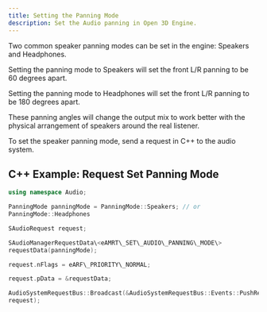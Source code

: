 ```yaml
---
title: Setting the Panning Mode
description: Set the Audio panning in Open 3D Engine.
---
```


Two common speaker panning modes can be set in the engine: Speakers and Headphones.

Setting the panning mode to Speakers will set the front L/R panning to be 60 degrees apart.

Setting the panning mode to Headphones will set the front L/R panning to be 180 degrees apart.

These panning angles will change the output mix to work better with the physical arrangement of speakers around the real listener.

To set the speaker panning mode, send a request in C++ to the audio system.

## C++ Example: Request Set Panning Mode

```cpp
using namespace Audio;

PanningMode panningMode = PanningMode::Speakers; // or
PanningMode::Headphones

SAudioRequest request;

SAudioManagerRequestData\<eAMRT\_SET\_AUDIO\_PANNING\_MODE\>
requestData(panningMode);

request.nFlags = eARF\_PRIORITY\_NORMAL;

request.pData = &requestData;

AudioSystemRequestBus::Broadcast(&AudioSystemRequestBus::Events::PushRequest,
request);
```
